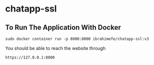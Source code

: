 # chatapp-ssl

## To Run The Application With Docker

`sudo docker container run -p 8000:8000 ibrahimefe/chatapp-ssl:v3`

You should be able to reach the website through

`https://127.0.0.1:8000`
